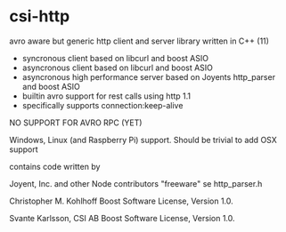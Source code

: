 csi-http
========


avro aware but generic http client and server library written in C++ (11) 

- syncronous  client based on libcurl and boost ASIO
- asyncronous client based on libcurl and boost ASIO
- asyncronous high performance server based on Joyents http_parser and boost ASIO
- builtin avro support for rest calls using http 1.1 
- specifically supports connection:keep-alive

NO SUPPORT FOR AVRO RPC (YET)

Windows, Linux (and Raspberry Pi) support. Should be trivial to add OSX support



contains code written by

Joyent, Inc. and other Node contributors  "freeware" se http_parser.h

Christopher M. Kohlhoff     Boost Software License, Version 1.0.

Svante Karlsson, CSI AB     Boost Software License, Version 1.0.







